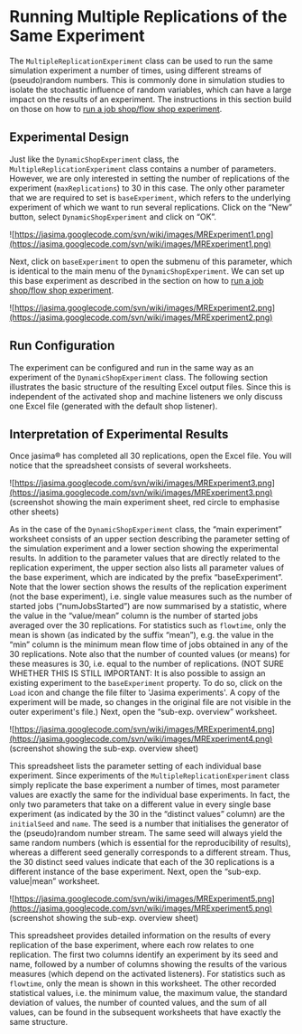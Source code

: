 # Running Multiple Replications of the Same Experiment #

The `MultipleReplicationExperiment` class can be used to run the same simulation experiment a number of times, using different streams of (pseudo)random numbers. This is commonly done in simulation studies to isolate the stochastic influence of random variables, which can have a large impact on the results of an experiment. The instructions in this section build on those on how to [run a job shop/flow shop experiment](DynamicShopExperiment.md).

## Experimental Design ##

Just like the `DynamicShopExperiment` class, the `MultipleReplicationExperiment` class contains a number of parameters. However, we are only interested in setting the number of replications of the experiment (`maxReplications`) to 30 in this case. The only other parameter that we are required to set is `baseExperiment`, which refers to the underlying experiment of which we want to run several replications. Click on the “New” button, select `DynamicShopExperiment` and click on “OK”.

![https://jasima.googlecode.com/svn/wiki/images/MRExperiment1.png](https://jasima.googlecode.com/svn/wiki/images/MRExperiment1.png)

Next, click on `baseExperiment` to open the submenu of this parameter, which is identical to the main menu of the `DynamicShopExperiment`. We can set up this base experiment as described in the section on how to [run a job shop/flow shop experiment](DynamicShopExperiment.md).

![https://jasima.googlecode.com/svn/wiki/images/MRExperiment2.png](https://jasima.googlecode.com/svn/wiki/images/MRExperiment2.png)


## Run Configuration ##

The experiment can be configured and run in the same way as an experiment of the `DynamicShopExperiment` class. The following section illustrates the basic structure of the resulting Excel output files. Since this is independent of the activated shop and machine listeners we only discuss one Excel file (generated with the default shop listener).

## Interpretation of Experimental Results ##

Once jasima® has completed all 30 replications, open the Excel file. You will notice that the spreadsheet consists of several worksheets.

![https://jasima.googlecode.com/svn/wiki/images/MRExperiment3.png](https://jasima.googlecode.com/svn/wiki/images/MRExperiment3.png)
(screenshot showing the main experiment sheet, red circle to emphasise other sheets)

As in the case of the `DynamicShopExperiment` class, the “main experiment” worksheet consists of an upper section describing the parameter setting of the simulation experiment and a lower section showing the experimental results. In addition to the parameter values that are directly related to the replication experiment, the upper section also lists all parameter values of the base experiment, which are indicated by the prefix “baseExperiment”. Note that the lower section shows the results of the replication experiment (not the base experiment), i.e. single value measures such as the number of started jobs (“numJobsStarted”) are now summarised by a statistic, where the value in the “value/mean” column is the number of started jobs averaged over the 30 replications. For statistics such as `flowtime`, only the mean is shown (as indicated by the suffix “mean”), e.g. the value in the “min” column is the minimum mean flow time of jobs obtained in any of the 30 replications. Note also that the number of counted values (or means) for these measures is 30, i.e. equal to the number of replications.
(NOT SURE WHETHER THIS IS STILL IMPORTANT: It is also possible to assign an existing experiment to the `baseExperiment` property. To do so, click on the `Load` icon and change the file filter to 'Jasima experiments'. A copy of the experiment will be made, so changes in the original file are not visible in the outer experiment's file.)
Next, open the “sub-exp. overview” worksheet.

![https://jasima.googlecode.com/svn/wiki/images/MRExperiment4.png](https://jasima.googlecode.com/svn/wiki/images/MRExperiment4.png)
(screenshot showing the sub-exp. overview sheet)

This spreadsheet lists the parameter setting of each individual base experiment. Since experiments of the `MultipleReplicationExperiment` class simply replicate the base experiment a number of times, most parameter values are exactly the same for the individual base experiments. In fact, the only two parameters that take on a different value in every single base experiment (as indicated by the 30 in the “distinct values” column) are the `initialSeed` and `name`. The seed is a number that initialises the generator of the (pseudo)random number stream. The same seed will always yield the same random numbers (which is essential for the reproducibility of results), whereas a different seed generally corresponds to a different stream. Thus, the 30 distinct seed values indicate that each of the 30 replications is a different instance of the base experiment. Next, open the “sub-exp. value|mean” worksheet.

![https://jasima.googlecode.com/svn/wiki/images/MRExperiment5.png](https://jasima.googlecode.com/svn/wiki/images/MRExperiment5.png)
(screenshot showing the sub-exp. overview sheet)

This spreadsheet provides detailed information on the results of every replication of the base experiment, where each row relates to one replication. The first two columns identify an experiment by its seed and name, followed by a number of columns showing the results of the various measures (which depend on the activated listeners). For statistics such as `flowtime`, only the mean is shown in this worksheet. The other recorded statistical values, i.e. the minimum value, the maximum value, the standard deviation of values, the number of counted values, and the sum of all values, can be found in the subsequent worksheets that have exactly the same structure.